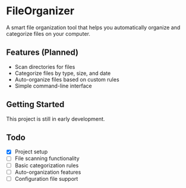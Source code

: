 # FileOrganizer

A smart file organization tool that helps you automatically organize and categorize files on your computer.

## Features (Planned)

- Scan directories for files
- Categorize files by type, size, and date
- Auto-organize files based on custom rules
- Simple command-line interface

## Getting Started

This project is still in early development.

## Todo

- [x] Project setup
- [ ] File scanning functionality
- [ ] Basic categorization rules
- [ ] Auto-organization features
- [ ] Configuration file support